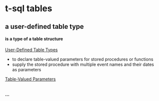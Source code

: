 # t-sql tables

## a user-defined table type
#### is a type of a table structure 

[User-Defined Table Types](https://technet.microsoft.com/en-us/library/bb522526(v=sql.105).aspx)

- to declare table-valued parameters for stored procedures or functions
- supply the stored procedure with multiple event names and their dates as parameters

[Table-Valued Parameters](https://technet.microsoft.com/en-us/library/bb510489(v=sql.105).aspx)



```sql

```

#### ...
```sql

```